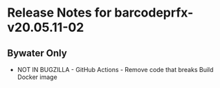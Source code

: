 
# Release Notes for barcodeprfx-v20.05.11-02

## Bywater Only

- NOT IN BUGZILLA - GitHub Actions - Remove code that breaks Build Docker image


